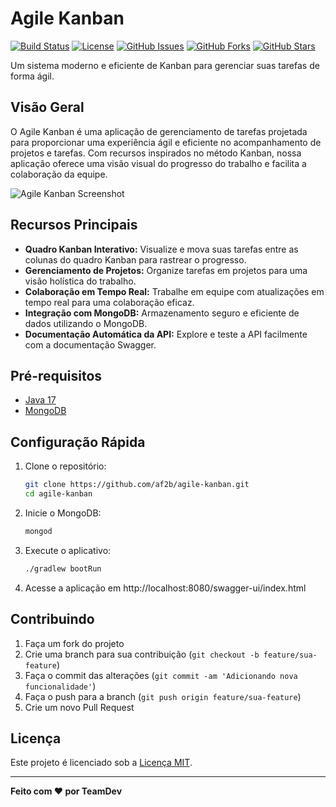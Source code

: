 # Agile Kanban

[![Build Status](https://travis-ci.org/af2b/agile-kanban.svg?branch=main)](https://travis-ci.org/af2b/agile-kanban)
[![License](https://img.shields.io/badge/license-MIT-blue.svg)](https://opensource.org/licenses/MIT)
[![GitHub Issues](https://img.shields.io/github/issues/af2b/agile-kanban.svg)](https://github.com/af2b/agile-kanban/issues)
[![GitHub Forks](https://img.shields.io/github/forks/af2b/agile-kanban.svg)](https://github.com/af2b/agile-kanban/network)
[![GitHub Stars](https://img.shields.io/github/stars/af2b/agile-kanban.svg)](https://github.com/af2b/agile-kanban/stargazers)

Um sistema moderno e eficiente de Kanban para gerenciar suas tarefas de forma ágil.

## Visão Geral

O Agile Kanban é uma aplicação de gerenciamento de tarefas projetada para proporcionar uma experiência ágil e eficiente no acompanhamento de projetos e tarefas. Com recursos inspirados no método Kanban, nossa aplicação oferece uma visão visual do progresso do trabalho e facilita a colaboração da equipe.

![Agile Kanban Screenshot](./docs/screenshot.png)

## Recursos Principais

- **Quadro Kanban Interativo:** Visualize e mova suas tarefas entre as colunas do quadro Kanban para rastrear o progresso.
- **Gerenciamento de Projetos:** Organize tarefas em projetos para uma visão holística do trabalho.
- **Colaboração em Tempo Real:** Trabalhe em equipe com atualizações em tempo real para uma colaboração eficaz.
- **Integração com MongoDB:** Armazenamento seguro e eficiente de dados utilizando o MongoDB.
- **Documentação Automática da API:** Explore e teste a API facilmente com a documentação Swagger.

## Pré-requisitos

- [Java 17](https://www.oracle.com/java/technologies/javase-jdk17-downloads.html)
- [MongoDB](https://www.mongodb.com/try/download/community)

## Configuração Rápida

1. Clone o repositório:

    ```bash
    git clone https://github.com/af2b/agile-kanban.git
    cd agile-kanban
    ```

2. Inicie o MongoDB:

    ```bash
    mongod
    ```

3. Execute o aplicativo:

    ```bash
    ./gradlew bootRun
    ```

4. Acesse a aplicação em http://localhost:8080/swagger-ui/index.html

## Contribuindo

1. Faça um fork do projeto
2. Crie uma branch para sua contribuição (`git checkout -b feature/sua-feature`)
3. Faça o commit das alterações (`git commit -am 'Adicionando nova funcionalidade'`)
4. Faça o push para a branch (`git push origin feature/sua-feature`)
5. Crie um novo Pull Request

## Licença

Este projeto é licenciado sob a [Licença MIT](LICENSE).

---

**Feito com ❤️ por TeamDev**